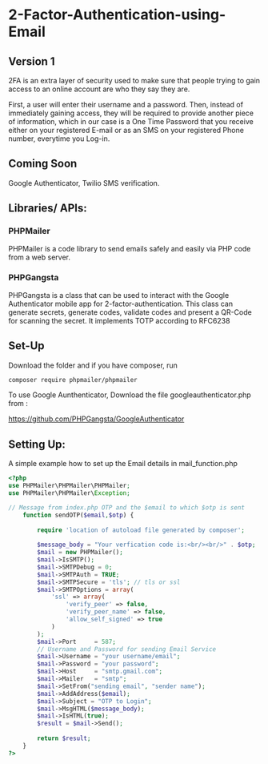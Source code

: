 # 2-Factor-Authentication-using-Email
 ## Version 1
2FA is an extra layer of security used to make sure that people trying to gain access to an online account are who they say they are.  
  
  First, a user will enter their username and a password. Then, instead of immediately gaining access, they will be required to provide another piece of information, which in our case is a One Time Password that you receive either on your registered E-mail or as an SMS on your registered Phone number, everytime you Log-in.

## Coming Soon
Google Authenticator, Twilio SMS verification.
## Libraries/ APIs:

### PHPMailer
PHPMailer is a code library to send emails safely and easily via PHP code from a web server.

### PHPGangsta
PHPGangsta is a class that can be used to interact with the Google Authenticator mobile app for 2-factor-authentication. This class can generate secrets, generate codes, validate codes and present a QR-Code for scanning the secret. It implements TOTP according to RFC6238
## Set-Up

Download the folder and if you have composer, run

```sh
composer require phpmailer/phpmailer
```
To use Google Aunthenticator, Download the file googleauthenticator.php from :   
  
 https://github.com/PHPGangsta/GoogleAuthenticator   

## Setting Up:
A simple example how to set up the Email details in mail_function.php 

```php
<?php	
use PHPMailer\PHPMailer\PHPMailer;
use PHPMailer\PHPMailer\Exception;

// Message from index.php OTP and the $email to which $otp is sent
	function sendOTP($email,$otp) {
		
        require 'location of autoload file generated by composer';
	
		$message_body = "Your verfication code is:<br/><br/>" . $otp;
		$mail = new PHPMailer();
		$mail->IsSMTP();
		$mail->SMTPDebug = 0;
		$mail->SMTPAuth = TRUE;
        $mail->SMTPSecure = 'tls'; // tls or ssl
        $mail->SMTPOptions = array(
            'ssl' => array(
                'verify_peer' => false,
                'verify_peer_name' => false,
                'allow_self_signed' => true
            )
        );
		$mail->Port     = 587;
		// Username and Password for sending Email Service
		$mail->Username = "your username/email";
		$mail->Password = "your password";
		$mail->Host     = "smtp.gmail.com";
		$mail->Mailer   = "smtp";
		$mail->SetFrom("sending email", "sender name");
		$mail->AddAddress($email);
		$mail->Subject = "OTP to Login";
		$mail->MsgHTML($message_body);
		$mail->IsHTML(true);		
		$result = $mail->Send();
		
		return $result;
	}
?>
